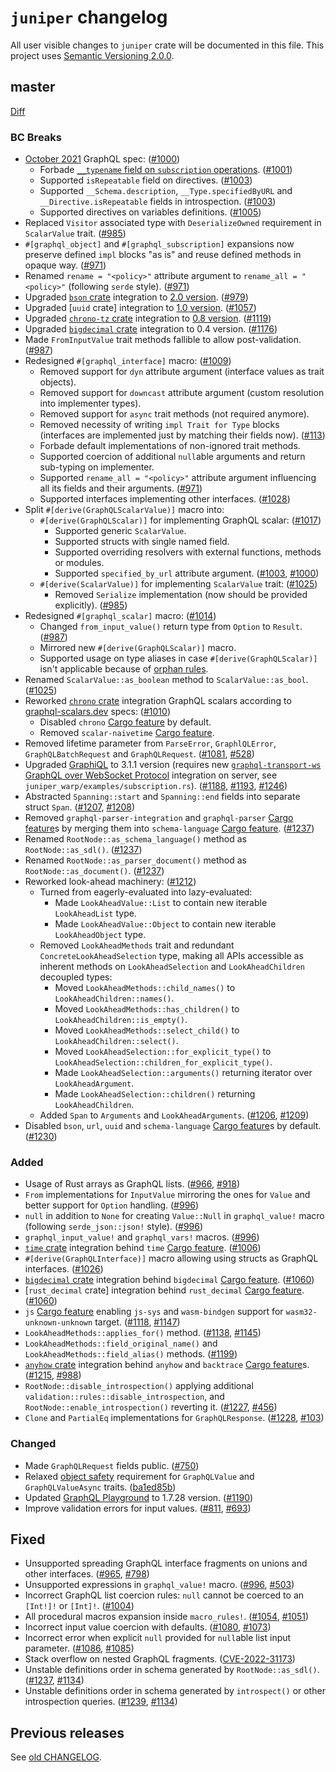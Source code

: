 `juniper` changelog
===================

All user visible changes to `juniper` crate will be documented in this file. This project uses [Semantic Versioning 2.0.0].




## master

[Diff](/../../compare/juniper-v0.15.9...master)

### BC Breaks

- [October 2021] GraphQL spec: ([#1000])
    - Forbade [`__typename` field on `subscription` operations](https://spec.graphql.org/October2021#note-bc213). ([#1001])
    - Supported `isRepeatable` field on directives. ([#1003])
    - Supported `__Schema.description`, `__Type.specifiedByURL` and `__Directive.isRepeatable` fields in introspection. ([#1003])
    - Supported directives on variables definitions. ([#1005])
- Replaced `Visitor` associated type with `DeserializeOwned` requirement in `ScalarValue` trait. ([#985])
- `#[graphql_object]` and `#[graphql_subscription]` expansions now preserve defined `impl` blocks "as is" and reuse defined methods in opaque way. ([#971])
- Renamed `rename = "<policy>"` attribute argument to `rename_all = "<policy>"` (following `serde` style). ([#971])
- Upgraded [`bson` crate] integration to [2.0 version](https://github.com/mongodb/bson-rust/releases/tag/v2.0.0). ([#979])
- Upgraded [`uuid` crate] integration to [1.0 version](https://github.com/uuid-rs/uuid/releases/tag/1.0.0). ([#1057])
- Upgraded [`chrono-tz` crate] integration to [0.8 version](https://github.com/chronotope/chrono-tz/blob/ea628d3131b4a659acb42dbac885cfd08a2e5de9/CHANGELOG.md#080). ([#1119])
- Upgraded [`bigdecimal` crate] integration to 0.4 version. ([#1176])
- Made `FromInputValue` trait methods fallible to allow post-validation. ([#987])
- Redesigned `#[graphql_interface]` macro: ([#1009])
    - Removed support for `dyn` attribute argument (interface values as trait objects).
    - Removed support for `downcast` attribute argument (custom resolution into implementer types).
    - Removed support for `async` trait methods (not required anymore).
    - Removed necessity of writing `impl Trait for Type` blocks (interfaces are implemented just by matching their fields now). ([#113])
    - Forbade default implementations of non-ignored trait methods.
    - Supported coercion of additional `null`able arguments and return sub-typing on implementer.
    - Supported `rename_all = "<policy>"` attribute argument influencing all its fields and their arguments. ([#971])
    - Supported interfaces implementing other interfaces. ([#1028])
- Split `#[derive(GraphQLScalarValue)]` macro into: 
    - `#[derive(GraphQLScalar)]` for implementing GraphQL scalar: ([#1017]) 
        - Supported generic `ScalarValue`.
        - Supported structs with single named field.
        - Supported overriding resolvers with external functions, methods or modules.
        - Supported `specified_by_url` attribute argument. ([#1003], [#1000])
    - `#[derive(ScalarValue)]` for implementing `ScalarValue` trait: ([#1025])
        - Removed `Serialize` implementation (now should be provided explicitly). ([#985])
- Redesigned `#[graphql_scalar]` macro: ([#1014])
    - Changed `from_input_value()` return type from `Option` to `Result`. ([#987]) 
    - Mirrored new `#[derive(GraphQLScalar)]` macro.
    - Supported usage on type aliases in case `#[derive(GraphQLScalar)]` isn't applicable because of [orphan rules].
- Renamed `ScalarValue::as_boolean` method to `ScalarValue::as_bool`. ([#1025])
- Reworked [`chrono` crate] integration GraphQL scalars according to [graphql-scalars.dev] specs: ([#1010])
    - Disabled `chrono` [Cargo feature] by default.
    - Removed `scalar-naivetime` [Cargo feature].
- Removed lifetime parameter from `ParseError`, `GraphlQLError`, `GraphQLBatchRequest` and `GraphQLRequest`. ([#1081], [#528])
- Upgraded [GraphiQL] to 3.1.1 version (requires new [`graphql-transport-ws` GraphQL over WebSocket Protocol] integration on server, see `juniper_warp/examples/subscription.rs`). ([#1188], [#1193], [#1246])
- Abstracted `Spanning::start` and `Spanning::end` fields into separate struct `Span`. ([#1207], [#1208])
- Removed `graphql-parser-integration` and `graphql-parser` [Cargo feature]s by merging them into `schema-language` [Cargo feature]. ([#1237])
- Renamed `RootNode::as_schema_language()` method as `RootNode::as_sdl()`. ([#1237]) 
- Renamed `RootNode::as_parser_document()` method as `RootNode::as_document()`. ([#1237])
- Reworked look-ahead machinery: ([#1212])
    - Turned from eagerly-evaluated into lazy-evaluated:
        - Made `LookAheadValue::List` to contain new iterable `LookAheadList` type.
        - Made `LookAheadValue::Object` to contain new iterable `LookAheadObject` type.
    - Removed `LookAheadMethods` trait and redundant `ConcreteLookAheadSelection` type, making all APIs accessible as inherent methods on `LookAheadSelection` and `LookAheadChildren` decoupled types:
        - Moved `LookAheadMethods::child_names()` to `LookAheadChildren::names()`.
        - Moved `LookAheadMethods::has_children()` to `LookAheadChildren::is_empty()`.
        - Moved `LookAheadMethods::select_child()` to `LookAheadChildren::select()`.
        - Moved `LookAheadSelection::for_explicit_type()` to `LookAheadSelection::children_for_explicit_type()`.
        - Made `LookAheadSelection::arguments()` returning iterator over `LookAheadArgument`.
        - Made `LookAheadSelection::children()` returning `LookAheadChildren`.
    - Added `Span` to `Arguments` and `LookAheadArguments`. ([#1206], [#1209])
- Disabled `bson`, `url`, `uuid` and `schema-language` [Cargo feature]s by default. ([#1230])

### Added

- Usage of Rust arrays as GraphQL lists. ([#966], [#918])
- `From` implementations for `InputValue` mirroring the ones for `Value` and better support for `Option` handling. ([#996])
- `null` in addition to `None` for creating `Value::Null` in `graphql_value!` macro (following `serde_json::json!` style). ([#996])
- `graphql_input_value!` and `graphql_vars!` macros. ([#996])
- [`time` crate] integration behind `time` [Cargo feature]. ([#1006])
- `#[derive(GraphQLInterface)]` macro allowing using structs as GraphQL interfaces. ([#1026])
- [`bigdecimal` crate] integration behind `bigdecimal` [Cargo feature]. ([#1060])
- [`rust_decimal` crate] integration behind `rust_decimal` [Cargo feature]. ([#1060])
- `js` [Cargo feature] enabling `js-sys` and `wasm-bindgen` support for `wasm32-unknown-unknown` target. ([#1118], [#1147])
- `LookAheadMethods::applies_for()` method. ([#1138], [#1145])
- `LookAheadMethods::field_original_name()` and `LookAheadMethods::field_alias()` methods. ([#1199])
- [`anyhow` crate] integration behind `anyhow` and `backtrace` [Cargo feature]s. ([#1215], [#988])
- `RootNode::disable_introspection()` applying additional `validation::rules::disable_introspection`, and `RootNode::enable_introspection()` reverting it. ([#1227], [#456])
- `Clone` and `PartialEq` implementations for `GraphQLResponse`. ([#1228], [#103])

### Changed

- Made `GraphQLRequest` fields public. ([#750])
- Relaxed [object safety] requirement for `GraphQLValue` and `GraphQLValueAsync` traits. ([ba1ed85b])
- Updated [GraphQL Playground] to 1.7.28 version. ([#1190])
- Improve validation errors for input values. ([#811], [#693])

## Fixed

- Unsupported spreading GraphQL interface fragments on unions and other interfaces. ([#965], [#798])
- Unsupported expressions in `graphql_value!` macro. ([#996], [#503])
- Incorrect GraphQL list coercion rules: `null` cannot be coerced to an `[Int!]!` or `[Int]!`. ([#1004])
- All procedural macros expansion inside `macro_rules!`. ([#1054], [#1051])
- Incorrect input value coercion with defaults. ([#1080], [#1073])
- Incorrect error when explicit `null` provided for `null`able list input parameter. ([#1086], [#1085])
- Stack overflow on nested GraphQL fragments. ([CVE-2022-31173])
- Unstable definitions order in schema generated by `RootNode::as_sdl()`. ([#1237], [#1134])
- Unstable definitions order in schema generated by `introspect()` or other introspection queries. ([#1239], [#1134])

[#103]: /../../issues/103
[#113]: /../../issues/113
[#456]: /../../issues/456
[#503]: /../../issues/503
[#528]: /../../issues/528
[#693]: /../../issues/693
[#750]: /../../issues/750
[#798]: /../../issues/798
[#811]: /../../pull/811
[#918]: /../../issues/918
[#965]: /../../pull/965
[#966]: /../../pull/966
[#971]: /../../pull/971
[#979]: /../../pull/979
[#985]: /../../pull/985
[#987]: /../../pull/987
[#988]: /../../issues/988
[#996]: /../../pull/996
[#1000]: /../../issues/1000
[#1001]: /../../pull/1001
[#1003]: /../../pull/1003
[#1004]: /../../pull/1004
[#1005]: /../../pull/1005
[#1006]: /../../pull/1006
[#1009]: /../../pull/1009
[#1010]: /../../pull/1010
[#1014]: /../../pull/1014
[#1017]: /../../pull/1017
[#1025]: /../../pull/1025
[#1026]: /../../pull/1026
[#1028]: /../../pull/1028
[#1051]: /../../issues/1051
[#1054]: /../../pull/1054
[#1057]: /../../pull/1057
[#1060]: /../../pull/1060
[#1073]: /../../issues/1073
[#1080]: /../../pull/1080
[#1081]: /../../pull/1081
[#1085]: /../../issues/1085
[#1086]: /../../pull/1086
[#1118]: /../../issues/1118
[#1119]: /../../pull/1119
[#1134]: /../../issues/1134
[#1138]: /../../issues/1138
[#1145]: /../../pull/1145
[#1147]: /../../pull/1147
[#1176]: /../../pull/1176
[#1188]: /../../pull/1188
[#1190]: /../../pull/1190
[#1193]: /../../pull/1193
[#1199]: /../../pull/1199
[#1206]: /../../pull/1206
[#1207]: /../../pull/1207
[#1208]: /../../pull/1208
[#1209]: /../../pull/1209
[#1212]: /../../pull/1212
[#1215]: /../../pull/1215
[#1227]: /../../pull/1227
[#1228]: /../../pull/1228
[#1230]: /../../pull/1230
[#1237]: /../../pull/1237
[#1239]: /../../pull/1239
[#1246]: /../../pull/1246
[ba1ed85b]: /../../commit/ba1ed85b3c3dd77fbae7baf6bc4e693321a94083
[CVE-2022-31173]: /../../security/advisories/GHSA-4rx6-g5vg-5f3j




## Previous releases

See [old CHANGELOG](/../../blob/juniper-v0.15.9/juniper/CHANGELOG.md).




[`anyhow` crate]: https://docs.rs/anyhow
[`bigdecimal` crate]: https://docs.rs/bigdecimal
[`bson` crate]: https://docs.rs/bson
[`chrono` crate]: https://docs.rs/chrono
[`chrono-tz` crate]: https://docs.rs/chrono-tz
[`time` crate]: https://docs.rs/time
[Cargo feature]: https://doc.rust-lang.org/cargo/reference/features.html
[`graphql-transport-ws` GraphQL over WebSocket Protocol]: https://github.com/enisdenjo/graphql-ws/v5.14.0/PROTOCOL.md 
[GraphiQL]: https://github.com/graphql/graphiql
[GraphQL Playground]: https://github.com/prisma/graphql-playground
[graphql-scalars.dev]: https://graphql-scalars.dev
[October 2021]: https://spec.graphql.org/October2021
[object safety]: https://doc.rust-lang.org/reference/items/traits.html#object-safety
[orphan rules]: https://doc.rust-lang.org/reference/items/implementations.html#orphan-rules
[Semantic Versioning 2.0.0]: https://semver.org
